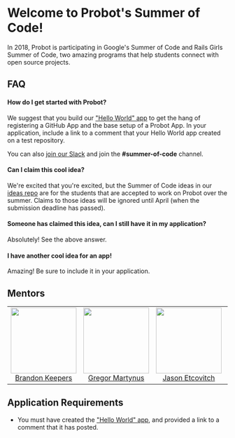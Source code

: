 # Welcome to Probot's Summer of Code!

In 2018, Probot is participating in Google's Summer of Code and Rails Girls Summer of Code, two amazing programs that help students connect with open source projects.

## FAQ

#### How do I get started with Probot?

We suggest that you build our ["Hello World" app](./hello-world.md) to get the hang of registering a GitHub App and the base setup of a Probot App. In your application, include a link to a comment that your Hello World app created on a test repository.

You can also [join our Slack](https://probot-slackin.herokuapp.com/) and join the **#summer-of-code** channel.

#### Can I claim this cool idea?

We're excited that you're excited, but the Summer of Code ideas in our [ideas repo](https://github.com/probot/ideas) are for the students that are accepted to work on Probot over the summer. Claims to those ideas will be ignored until April (when the submission deadline has passed).

#### Someone has claimed this idea, can I still have it in my application?

Absolutely! See the above answer.

#### I have another cool idea for an app!

Amazing! Be sure to include it in your application.

## Mentors

<table>
  <tbody>
    <tr>
      <td align="center" valign="top">
        <img width="150" height="150" src="https://github.com/bkeepers.png?s=150">
        <br>
        <a href="https://github.com/bkeepers">Brandon Keepers</a>
      </td>
      <td align="center" valign="top">
        <img width="150" height="150" src="https://github.com/gr2m.png?s=150">
        <br>
        <a href="https://github.com/gr2m">Gregor Martynus</a>
      </td>
      <td align="center" valign="top">
        <img width="150" height="150" src="https://github.com/JasonEtco.png?s=150">
        <br>
        <a href="https://github.com/JasonEtco">Jason Etcovitch</a>
      </td>
      <td align="center" valign="top">
        <img width="150" height="150" src="https://github.com/tcbyrd.png?s=150">
        <br>
        <a href="https://github.com/tcbyrd">Tommy Byrd</a>
		<br>
      </td>
     </tr>
  </tbody>
</table>

## Application Requirements

- You must have created the ["Hello World" app](./hello-world.md), and provided a link to a comment that it has posted.
